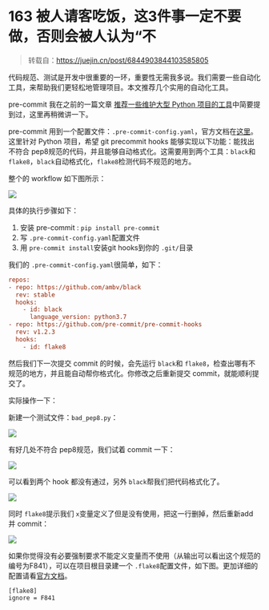 # 163 被人请客吃饭，这3件事一定不要做，否则会被人认为“不

> 转载自：https://juejin.cn/post/6844903844103585805

代码规范、测试是开发中很重要的一环，重要性无需我多说。我们需要一些自动化工具，来帮助我们更轻松地管理项目。本文推荐几个实用的自动化工具。

pre-commit 我在之前的一篇文章  [推荐一些维护大型 Python 项目的工具](https://juejin.im/post/6844903838382555143)中简要提到过，这里再稍微讲一下。

pre-commit 用到一个配置文件：`.pre-commit-config.yaml`，官方文档在[这里](https://pre-commit.com)。这里针对 Python 项目，希望 git precommit hooks 能够实现以下功能：能找出不符合 pep8规范的代码，并且能够自动格式化。这需要用到两个工具：`black`和 `flake8`，`black`自动格式化，`flake8`检测代码不规范的地方。

整个的 workflow 如下图所示：

![](http://image.iswbm.com/20201213224702.png)

具体的执行步骤如下：

1. 安装 pre-commit : `pip install pre-commit`
2. 写 `.pre-commit-config.yaml`配置文件
3. 用 `pre-commit install`安装git hooks到你的 `.git/`目录

我们的 `.pre-commit-config.yaml`很简单，如下：

```ini
repos:
- repo: https://github.com/ambv/black
  rev: stable
  hooks:
    - id: black
      language_version: python3.7
- repo: https://github.com/pre-commit/pre-commit-hooks
  rev: v1.2.3
  hooks:
    - id: flake8
```

然后我们下一次提交 commit 的时候，会先运行 `black`和 `flake8`，检查出哪有不规范的地方，并且能自动帮你格式化。你修改之后重新提交 commit，就能顺利提交了。

实际操作一下：

新建一个测试文件：`bad_pep8.py`：

![](http://image.iswbm.com/20201213224716.png)

有好几处不符合 pep8规范，我们试着 commit 一下：

![](http://image.iswbm.com/20201213224726.png)

可以看到两个 hook 都没有通过，另外 `black`帮我们把代码格式化了。

![](http://image.iswbm.com/20201213224737.png)

同时 `flake8`提示我们 `x`变量定义了但是没有使用，把这一行删掉，然后重新add 并 commit：

![](http://image.iswbm.com/20201213224752.png)

如果你觉得没有必要强制要求不能定义变量而不使用（从输出可以看出这个规范的编号为F841），可以在项目根目录建一个 `.flake8`配置文件，如下图。更加详细的配置请看[官方文档](http://flake8.pycqa.org/en/latest/user/configuration.html)。

```
[flake8]
ignore = F841
```
